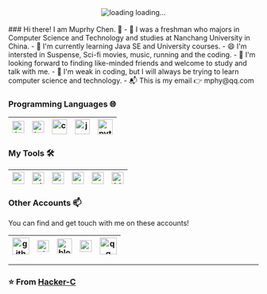 <div align="center">
<img alt="loading" src="https://s1.ax1x.com/2020/08/09/aTnhJe.gif"/>
loading...
</div>
<br/>
### Hi there! I am Muprhy Chen.  👋
- 🧑 I was a freshman who majors in Computer Science and Technology and studies at Nanchang University in China.
- 📙 I'm currently learning Java SE and University courses.
- 😄 I'm intersted in Suspense, Sci-fi movies, music, running and the coding.
- 🎉 I'm looking forward to finding like-minded friends and welcome to study and talk with me.
- 🙈 I'm weak in coding, but I will always be trying to learn computer science and technology.
- 📬 This is my email 👉 mphy@qq.com

### Programming Languages 🌐

|<img src="https://s1.ax1x.com/2020/08/02/atPoGR.jpg" alt="js logo" width="24">|<img src="https://s1.ax1x.com/2020/08/02/atPZgx.jpg" alt="html5 logo" width="24">|<img src="https://s1.ax1x.com/2020/08/02/atPB5j.jpg" alt="css3 logo" width="30">| [<img src="https://s1.ax1x.com/2020/08/02/aYbPW4.jpg" alt="java logo" width="30">](https://www.java.com) | [<img src="https://s1.ax1x.com/2020/08/03/aaEALn.jpg" alt="python logo" width="30">](https://www.python.org/)|
|---|---|---|---|---|

### My Tools 🛠️

| [<img src="https://s1.ax1x.com/2020/08/02/aYbj9e.png" alt="eclipse logo" width="24">](https://www.eclipse.org) | [<img src="https://s1.ax1x.com/2020/08/03/aaE6TP.jpg" alt="git logo" width="24">](https://git-scm.com/) | [<img src="https://s1.ax1x.com/2020/08/03/aaE1y9.jpg" alt="vscode logo" width="24">](https://code.visualstudio.com/) | [<img src="https://s1.ax1x.com/2020/08/02/aYqKH0.jpg" alt="terminal logo" width="24">](https://docs.microsoft.com/en-us/windows/terminal)|[<img src="https://s1.ax1x.com/2020/08/02/aYqRbt.jpg" alt="typora logo" width="24">](https://typora.io)|[<img src="https://s1.ax1x.com/2020/08/02/atCPfI.jpg" alt="idea logo" width="24">](https://www.jetbrains.com/idea/)|
|---|---|---|---|---|---|

### Other Accounts 📫

You can find and get touch with me on these accounts!

| [<img src="https://s1.ax1x.com/2020/08/03/aaVZXd.jpg" alt="github logo" width="34">](https://github.com/Hacker-C) | [<img src="https://s1.ax1x.com/2020/08/02/aYLirR.jpg" alt="zhihu logo" width="24">](https://www.zhihu.com/people/ai-xiao-xi-19) | [<img src="https://s1.ax1x.com/2020/08/02/aYLbWD.jpg" alt="blog logo" width="30">](https://mphy.gitee.io)| [<img src="https://s1.ax1x.com/2020/08/02/aYOdfO.jpg" alt="notion logo" width="24">](https://www.notion.so/Murphy-Home-6b4fa83a12904c959da80c0b62ecdd47) | [<img src="https://s1.ax1x.com/2020/08/02/aYOc7t.jpg" alt="qq logo" width="34">](https://s1.ax1x.com/2020/08/02/aYXE9O.jpg)|
|---|---|---|---|---|

<!--
### Open Source Work Stats 💻

![Hacker-C's Github stats](https://github-readme-stats.vercel.app/api?username=Hacker-C&show_icons=true)
-->

---

### ⭐ From [Hacker-C](https://github.com/Hacker-C)
